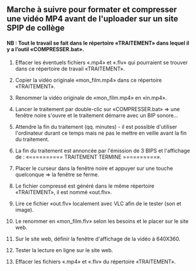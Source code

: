 ## Marche à suivre pour formater et compresser une vidéo MP4 avant de l'uploader sur un site SPIP de collège

#### NB : Tout le travail se fait dans le répertoire «TRAITEMENT» dans lequel il y a l’outil «COMPRESSER.bat».

1. Effacer les éventuels fichiers «.mp4» et «.flv» qui pourraient se trouver dans ce répertoire de travail «TRAITEMENT».

1. Copier la vidéo originale «mon_film.mp4» dans ce répertoire «TRAITEMENT».

1. Renommer la vidéo originale de «mon_film.mp4» en «in.mp4».

1. Lancer le traitement par double-clic sur «COMPRESSER.bat»
=> une fenêtre noire s'ouvre et le traitement démarre avec un BIP sonore...

1. Attendre la fin du traitement (qq. minutes) - il est possible d'utiliser l'ordinateur durant ce temps mais ne pas le mettre en veille avant la fin du traitement.

1. La fin du traitement est annoncée par l'émission de 3 BIPS et l'affichage de :
«========== TRAITEMENT TERMINE ==========».

1. Placer le curseur dans la fenêtre noire et appuyer sur une touche quelconque
=> la fenêtre se ferme.

1. Le fichier compressé est généré dans le même répertoire «TRAITEMENT», il est nommé «out.flv».

1. Lire ce fichier «out.flv» localement avec VLC afin de le tester (son et image).

1. Le renommer en «mon_film.flv» selon les besoins et le placer sur le site web.

1. Sur le site web, définir la fenêtre d'affichage de la vidéo à 640X360.

1. Tester la lecture en ligne sur le site web.

1. Effacer les fichiers «.mp4» et «.flv» du répertoire «TRAITEMENT».
